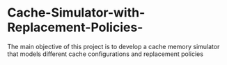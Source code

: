 # Cache-Simulator-with-Replacement-Policies-
The main objective of this project is to develop a cache memory simulator that models different cache configurations and replacement policies
